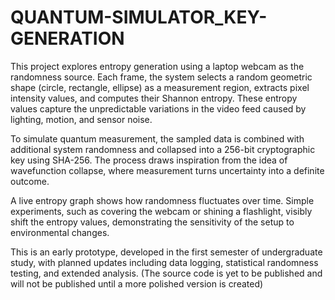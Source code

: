 # QUANTUM-SIMULATOR_KEY-GENERATION

This project explores entropy generation using a laptop webcam as the randomness source. Each frame, the system selects a random geometric shape (circle, rectangle, ellipse) as a measurement region, extracts pixel intensity values, and computes their Shannon entropy. These entropy values capture the unpredictable variations in the video feed caused by lighting, motion, and sensor noise.

To simulate quantum measurement, the sampled data is combined with additional system randomness and collapsed into a 256-bit cryptographic key using SHA-256. The process draws inspiration from the idea of wavefunction collapse, where measurement turns uncertainty into a definite outcome.

A live entropy graph shows how randomness fluctuates over time. Simple experiments, such as covering the webcam or shining a flashlight, visibly shift the entropy values, demonstrating the sensitivity of the setup to environmental changes.

This is an early prototype, developed in the first semester of undergraduate study, with planned updates including data logging, statistical randomness testing, and extended analysis.
(The source code is yet to be published and will not be published until a more polished version is created)
